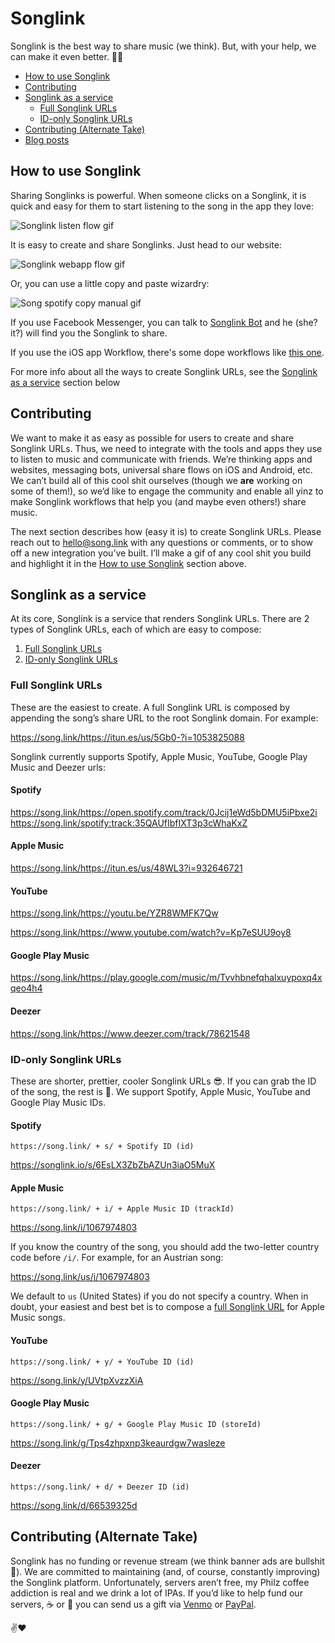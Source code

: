 # Songlink
Songlink is the best way to share music (we think). But, with your help, we can make it even better. 🙏🏼

* [How to use Songlink](#how-to-use-songlink)
* [Contributing](#contributing)
* [Songlink as a service](#songlink-as-a-service)
  * [Full Songlink URLs](#full-songlink-urls)
  * [ID-only Songlink URLs](#id-only-songlink-urls)
* [Contributing (Alternate Take)](#contributing-alternate-take)
* [Blog posts](https://github.com/kweiberth/songlink/tree/master/blog)

## How to use Songlink
Sharing Songlinks is powerful. When someone clicks on a Songlink, it is quick and easy for them to start listening to the song in the app they love:

![Songlink listen flow gif](https://s3-us-west-1.amazonaws.com/songlinkio/songlink_listen.gif)

It is easy to create and share Songlinks. Just head to our website:

![Songlink webapp flow gif](https://s3-us-west-1.amazonaws.com/songlinkio/songlink_webapp.gif)

Or, you can use a little copy and paste wizardry:

![Song spotify copy manual gif](https://s3-us-west-1.amazonaws.com/songlinkio/songlink_spotify_copy_manual.gif)

If you use Facebook Messenger, you can talk to [Songlink Bot](https://www.messenger.com/t/songlinkbot/) and he (she? it?) will find you the Songlink to share.

If you use the iOS app Workflow, there's some dope workflows like [this one](https://workflow.is/workflows/561b08115edf48d1b205dbf422ca426c).

For more info about all the ways to create Songlink URLs, see the [Songlink as a service](#songlink-as-a-service) section below

## Contributing
We want to make it as easy as possible for users to create and share Songlink URLs. Thus, we need to integrate with the tools and apps they use to listen to music and communicate with friends. We’re thinking apps and websites, messaging bots, universal share flows on iOS and Android, etc. We can’t build all of this cool shit ourselves (though we **are** working on some of them!), so we’d like to engage the community and enable all yinz to make Songlink workflows that help you (and maybe even others!) share music.

The next section describes how (easy it is) to create Songlink URLs. Please reach out to hello@song.link with any questions or comments, or to show off a new integration you’ve built. I’ll make a gif of any cool shit you build and highlight it in the [How to use Songlink](#how-to-use-songlink) section above.

## Songlink as a service
At its core, Songlink is a service that renders Songlink URLs. There are 2 types of Songlink URLs, each of which are easy to compose:

1. [Full Songlink URLs](#full-songlink-urls)
2. [ID-only Songlink URLs](#id-only-songlink-urls)

### Full Songlink URLs

These are the easiest to create. A full Songlink URL is composed by appending the song’s share URL to the root Songlink domain. For example:

https://song.link/https://itun.es/us/5Gb0-?i=1053825088

Songlink currently supports Spotify, Apple Music, YouTube, Google Play Music and Deezer urls:

#### Spotify

https://song.link/https://open.spotify.com/track/0Jcij1eWd5bDMU5iPbxe2i
https://song.link/spotify:track:35QAUfIbfIXT3p3cWhaKxZ

#### Apple Music

https://song.link/https://itun.es/us/48WL3?i=932646721

#### YouTube

https://song.link/https://youtu.be/YZR8WMFK7Qw

https://song.link/https://www.youtube.com/watch?v=Kp7eSUU9oy8

#### Google Play Music

https://song.link/https://play.google.com/music/m/Tvvhbnefqhalxuypoxq4xqeo4h4

#### Deezer

https://song.link/https://www.deezer.com/track/78621548

### ID-only Songlink URLs

These are shorter, prettier, cooler Songlink URLs 😎. If you can grab the ID of the song, the rest is 🍰. We support Spotify, Apple Music, YouTube and Google Play Music IDs.

#### Spotify

`https://song.link/ + s/ + Spotify ID (id)`

https://songlink.io/s/6EsLX3ZbZbAZUn3iaO5MuX

#### Apple Music

`https://song.link/ + i/ + Apple Music ID (trackId)`

https://song.link/i/1067974803

If you know the country of the song, you should add the two-letter country code before `/i/`. For example, for an Austrian song:

https://song.link/us/i/1067974803

We default to `us` (United States) if you do not specify a country. When in doubt, your easiest and best bet is to compose a [full Songlink URL](#full-songlink-urls) for Apple Music songs.

#### YouTube

`https://song.link/ + y/ + YouTube ID (id)`

https://song.link/y/UVtpXvzzXiA

#### Google Play Music

`https://song.link/ + g/ + Google Play Music ID (storeId)`

https://song.link/g/Tps4zhpxnp3keaurdgw7wasleze

#### Deezer

`https://song.link/ + d/ + Deezer ID (id)`

https://song.link/d/66539325d

## Contributing (Alternate Take)
Songlink has no funding or revenue stream (we think banner ads are bullshit 🤑). We are committed to maintaining (and, of course, constantly improving) the Songlink platform. Unfortunately, servers aren’t free, my Philz coffee addiction is real and we drink a lot of IPAs. If you’d like to help fund our servers, ☕ or 🍺 you can send us a gift via [Venmo](https://venmo.com/songlink) or [PayPal](https://paypal.me/songlink).

✌️❤️
